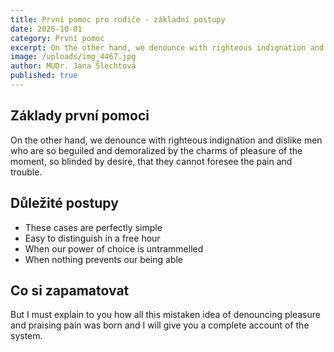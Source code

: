 ```yaml
---
title: První pomoc pro rodiče - základní postupy
date: 2025-10-01
category: První pomoc
excerpt: On the other hand, we denounce with righteous indignation and dislike men who are so beguiled and demoralized.
image: /uploads/img_4467.jpg
author: MUDr. Jana Šlechtová
published: true
---
```


## Základy první pomoci

On the other hand, we denounce with righteous indignation and dislike men who are so beguiled and demoralized by the charms of pleasure of the moment, so blinded by desire, that they cannot foresee the pain and trouble.

## Důležité postupy

- These cases are perfectly simple
- Easy to distinguish in a free hour
- When our power of choice is untrammelled
- When nothing prevents our being able

## Co si zapamatovat

But I must explain to you how all this mistaken idea of denouncing pleasure and praising pain was born and I will give you a complete account of the system.
